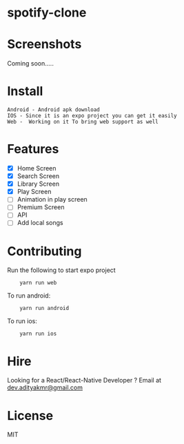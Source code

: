 # spotify-clone

</hr>

# Screenshots

Coming soon.....

# Install

    Android - Android apk download
    IOS - Since it is an expo project you can get it easily
    Web -  Working on it To bring web support as well

# Features

- [x] Home Screen
- [x] Search Screen
- [x] Library Screen
- [x] Play Screen
- [ ] Animation in play screen
- [ ] Premium Screen
- [ ] API
- [ ] Add local songs

# Contributing

Run the following to start expo project

```
    yarn run web
```

To run android:

```
    yarn run android
```

To run ios:

```
    yarn run ios
```

# Hire

</hr>
Looking for a React/React-Native Developer ? Email at <a href="#">dev.adityakmr@gmail.com</a>

</hr>

# License

MIT
